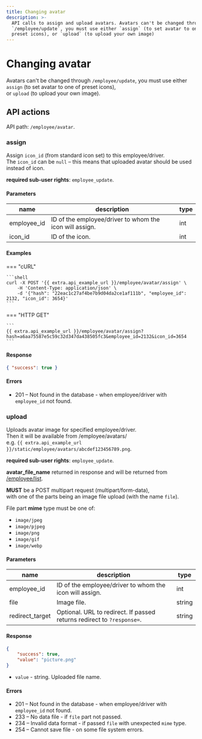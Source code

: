```yaml
---
title: Changing avatar
description: >-
  API calls to assign and upload avatars. Avatars can't be changed through
  `/employee/update`, you must use either `assign` (to set avatar to one of
  preset icons), or `upload` (to upload your own image)
---
```


# Changing avatar

Avatars can't be changed through `/employee/update`, you must use either `assign` (to set avatar to one of preset icons),\
or `upload` (to upload your own image).

## API actions

API path: `/employee/avatar`.

### assign

Assign `icon_id` (from standard icon set) to this employee/driver.\
The `icon_id` can be `null` – this means that uploaded avatar should be used instead of icon.

**required sub-user rights**: `employee_update`.

#### Parameters

| name         | description                                             | type |
| ------------ | ------------------------------------------------------- | ---- |
| employee\_id | ID of the employee/driver to whom the icon will assign. | int  |
| icon\_id     | ID of the icon.                                         | int  |

#### Examples

\=== "cURL"

````
```shell
curl -X POST '{{ extra.api_example_url }}/employee/avatar/assign' \
    -H 'Content-Type: application/json' \
    -d '{"hash": "22eac1c27af4be7b9d04da2ce1af111b", "employee_id": 2132, "icon_id": 3654}'
```
````

\=== "HTTP GET"

````
```
{{ extra.api_example_url }}/employee/avatar/assign?hash=a6aa75587e5c59c32d347da438505fc3&employee_id=2132&icon_id=3654
```
````

#### Response

```json
{ "success": true }
```

#### Errors

* 201 – Not found in the database - when employee/driver with `employee_id` not found.

### upload

Uploads avatar image for specified employee/driver.\
Then it will be available from /employee/avatars/\
e.g. `{{ extra.api_example_url }}/static/employee/avatars/abcdef123456789.png`.

**required sub-user rights**: `employee_update`.

**avatar\_file\_name** returned in response and will be returned from [/employee/list](index.md#list).

**MUST** be a POST multipart request (multipart/form-data),\
with one of the parts being an image file upload (with the name `file`).

File part **mime** type must be one of:

* `image/jpeg`
* `image/pjpeg`
* `image/png`
* `image/gif`
* `image/webp`

#### Parameters

| name             | description                                                            | type   |
| ---------------- | ---------------------------------------------------------------------- | ------ |
| employee\_id     | ID of the employee/driver to whom the icon will assign.                | int    |
| file             | Image file.                                                            | string |
| redirect\_target | Optional. URL to redirect. If passed returns redirect to `?response=`. | string |

#### Response

```json
{
    "success": true,
    "value": "picture.png"
}
```

* `value` - string. Uploaded file name.

#### Errors

* 201 – Not found in the database - when employee/driver with `employee_id` not found.
* 233 – No data file - if `file` part not passed.
* 234 – Invalid data format - if passed `file` with unexpected `mime` type.
* 254 – Cannot save file - on some file system errors.
